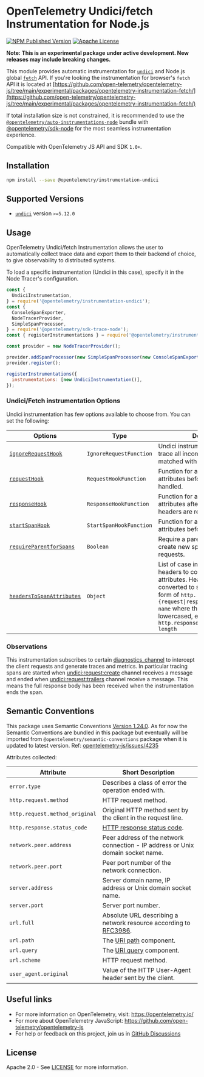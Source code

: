 # OpenTelemetry Undici/fetch Instrumentation for Node.js

[![NPM Published Version][npm-img]][npm-url]
[![Apache License][license-image]][license-image]

**Note: This is an experimental package under active development. New releases may include breaking changes.**

This module provides automatic instrumentation for [`undici`](https://undici.nodejs.org/) and Node.js global [`fetch`](https://nodejs.org/docs/latest/api/globals.html#fetch) API.
If you're looking the instrumentation for browser's `fetch` API it is located at [https://github.com/open-telemetry/opentelemetry-js/tree/main/experimental/packages/opentelemetry-instrumentation-fetch/](https://github.com/open-telemetry/opentelemetry-js/tree/main/experimental/packages/opentelemetry-instrumentation-fetch/)

If total installation size is not constrained, it is recommended to use the [`@opentelemetry/auto-instrumentations-node`](https://www.npmjs.com/package/@opentelemetry/auto-instrumentations-node) bundle with [@opentelemetry/sdk-node](`https://www.npmjs.com/package/@opentelemetry/sdk-node`) for the most seamless instrumentation experience.

Compatible with OpenTelemetry JS API and SDK `1.0+`.

## Installation

```bash
npm install --save @opentelemetry/instrumentation-undici
```

## Supported Versions

- [`undici`](https://www.npmjs.com/package/undici) version `>=5.12.0`

## Usage

OpenTelemetry Undici/fetch Instrumentation allows the user to automatically collect trace data and export them to their backend of choice, to give observability to distributed systems.

To load a specific instrumentation (Undici in this case), specify it in the Node Tracer's configuration.

```js
const {
  UndiciInstrumentation,
} = require('@opentelemetry/instrumentation-undici');
const {
  ConsoleSpanExporter,
  NodeTracerProvider,
  SimpleSpanProcessor,
} = require('@opentelemetry/sdk-trace-node');
const { registerInstrumentations } = require('@opentelemetry/instrumentation');

const provider = new NodeTracerProvider();

provider.addSpanProcessor(new SimpleSpanProcessor(new ConsoleSpanExporter()));
provider.register();

registerInstrumentations({
  instrumentations: [new UndiciInstrumentation()],
});
```

### Undici/Fetch instrumentation Options

Undici instrumentation has few options available to choose from. You can set the following:

| Options                                                                                                                                                | Type                    | Description                                                                                                                                                                                                                                                  |
| ------------------------------------------------------------------------------------------------------------------------------------------------------ | ----------------------- | ------------------------------------------------------------------------------------------------------------------------------------------------------------------------------------------------------------------------------------------------------------ |
| [`ignoreRequestHook`](https://github.com/open-telemetry/opentelemetry-js-contrib/blob/main/plugins/node/instrumentation-undici/src/types.ts#L73)       | `IgnoreRequestFunction` | Undici instrumentation will not trace all incoming requests that matched with custom function.                                                                                                                                                               |
| [`requestHook`](https://github.com/open-telemetry/opentelemetry-js-contrib/blob/main/plugins/node/instrumentation-undici/src/types.ts#L75)             | `RequestHookFunction`   | Function for adding custom attributes before request is handled.                                                                                                                                                                                             |
| [`responseHook`](https://github.com/open-telemetry/opentelemetry-js-contrib/blob/main/plugins/node/instrumentation-undici/src/types.ts#L77)            | `ResponseHookFunction`  | Function for adding custom attributes after the response headers are received.                                                                                                                                                                               |
| [`startSpanHook`](https://github.com/open-telemetry/opentelemetry-js-contrib/blob/main/plugins/node/instrumentation-undici/src/types.ts#L79)           | `StartSpanHookFunction` | Function for adding custom attributes before a span is started.                                                                                                                                                                                              |
| [`requireParentforSpans`](https://github.com/open-telemetry/opentelemetry-js-contrib/blob/main/plugins/node/instrumentation-undici/src/types.ts#L81)   | `Boolean`               | Require a parent span is present to create new span for outgoing requests.                                                                                                                                                                                   |
| [`headersToSpanAttributes`](https://github.com/open-telemetry/opentelemetry-js-contrib/blob/main/plugins/node/instrumentation-undici/src/types.ts#L83) | `Object`                | List of case insensitive HTTP headers to convert to span attributes. Headers will be converted to span attributes in the form of `http.{request\|response}.header.header-name` where the name is only lowercased, e.g. `http.response.header.content-length` |

### Observations

This instrumentation subscribes to certain [diagnostics_channel](https://nodejs.org/api/diagnostics_channel.html) to intercept the client requests
and generate traces and metrics. In particular tracing spans are started when [undici:request:create](https://undici.nodejs.org/#/docs/api/DiagnosticsChannel?id=undicirequestcreate)
channel receives a message and ended when [undici:request:trailers](https://undici.nodejs.org/#/docs/api/DiagnosticsChannel?id=undicirequesttrailers) channel receive a message.
This means the full response body has been received when the instrumentation ends the span.

## Semantic Conventions

This package uses Semantic Conventions [Version 1.24.0](https://github.com/open-telemetry/semantic-conventions/tree/v1.24.0/docs/http). As for now the Semantic Conventions
are bundled in this package but eventually will be imported from `@opentelemetry/semantic-conventions` package when it is updated to latest version.
Ref: [opentelemetry-js/issues/4235](https://github.com/open-telemetry/opentelemetry-js/issues/4235)

Attributes collected:

| Attribute                      | Short Description                                                                                          |
| ------------------------------ | ---------------------------------------------------------------------------------------------------------- |
| `error.type`                   | Describes a class of error the operation ended with.                                                       |
| `http.request.method`          | HTTP request method.                                                                                       |
| `http.request.method_original` | Original HTTP method sent by the client in the request line.                                               |
| `http.response.status_code`    | [HTTP response status code](https://tools.ietf.org/html/rfc7231#section-6).                                |
| `network.peer.address`         | Peer address of the network connection - IP address or Unix domain socket name.                            |
| `network.peer.port`            | Peer port number of the network connection.                                                                |
| `server.address`               | Server domain name, IP address or Unix domain socket name.                                                 |
| `server.port`                  | Server port number.                                                                                        |
| `url.full`                     | Absolute URL describing a network resource according to [RFC3986](https://www.rfc-editor.org/rfc/rfc3986). |
| `url.path`                     | The [URI path](https://www.rfc-editor.org/rfc/rfc3986#section-3.3) component.                              |
| `url.query`                    | The [URI query](https://www.rfc-editor.org/rfc/rfc3986#section-3.4) component.                             |
| `url.scheme`                   | HTTP request method.                                                                                       |
| `user_agent.original`          | Value of the HTTP User-Agent header sent by the client.                                                    |

## Useful links

- For more information on OpenTelemetry, visit: <https://opentelemetry.io/>
- For more about OpenTelemetry JavaScript: <https://github.com/open-telemetry/opentelemetry-js>
- For help or feedback on this project, join us in [GitHub Discussions][discussions-url]

## License

Apache 2.0 - See [LICENSE][license-url] for more information.

[discussions-url]: https://github.com/open-telemetry/opentelemetry-js/discussions
[license-url]: https://github.com/open-telemetry/opentelemetry-js-contrib/blob/main/LICENSE
[license-image]: https://img.shields.io/badge/license-Apache_2.0-green.svg?style=flat
[npm-url]: https://www.npmjs.com/package/@opentelemetry/instrumentation-undici
[npm-img]: https://badge.fury.io/js/%40opentelemetry%2Finstrumentation-undici.svg
